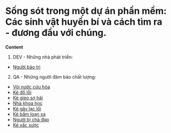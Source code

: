 # Sống sót trong một dự án phần mềm: Các sinh vật huyền bí và cách tìm ra - đương đầu với chúng.

**Content**

1. DEV - Những nhà phát triển:
  * [Người bảo trì](/DEV_nguoi_bao_tri) 

2. QA - Những người đảm bảo chất lượng:
  * [Vòi nước cứu hỏa](/QA_voi_phun_nuoc)
  * [Kẻ đổ lỗi](/QA_ke_do_loi)
  * [Kẻ gieo sợ hãi](/QA_ke_gieo_so_hai)
  * [Nhà khoa học](/QA_nha_khoa_hoc)
  * [Kẻ gây lạc lối](/QA_ke_gay_lac_loi)
  * [Kẻ bấm loạn xạ](/QA_ke_bam_loan_xa)
  * [Người bị chà đạp](/QA_nguoi_bi_cha_dap)
  * [Kẻ xấc xược](/QA_ke_xac_xuoc)

  